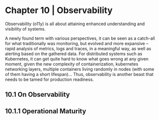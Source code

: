 
# Chapter 10 | Observability

Observability (o11y) is all about attaining enhanced understanding and visibility of systems.

A newly found term with various perspectives, it can be seen as a catch-all for what traditionally was monitoring, but evolved and more expansive – rapid analysis of metrics, logs and traces, in a meaningful way, as well as alerting based on the gathered data. For distributed systems such as Kubernetes, it can get quite hard to know what goes wrong at any given moment, given the new complexity of containerization, kubernetes networking layers, multiple containers living randomly in nodes (with some of them having a short lifespan)… Thus, observability is another beast that needs to be tamed for production readiness.

## 10.1 On Observability

## 10.1.1 Operational Maturity
